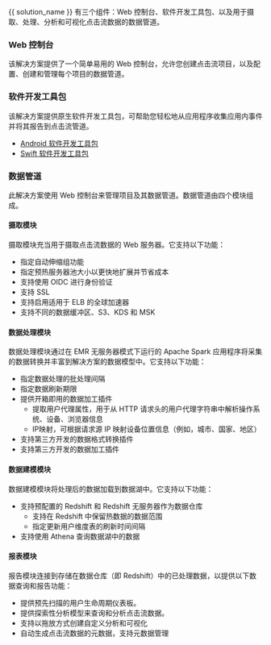 {{ solution_name }} 有三个组件：Web 控制台、软件开发工具包、以及用于摄取、处理、分析和可视化点击流数据的数据管道。

### Web 控制台

该解决方案提供了一个简单易用的 Web 控制台，允许您创建点击流项目，以及配置、创建和管理每个项目的数据管道。

### 软件开发工具包

该解决方案提供原生软件开发工具包，可帮助您轻松地从应用程序收集应用内事件并将其报告到点击流管道。

- [Android 软件开发工具包][clickstream -andriod]
- [Swift 软件开发工具包][clickstream-swift]

### 数据管道

此解决方案使用 Web 控制台来管理项目及其数据管道。数据管道由四个模块组成。

#### 摄取模块

摄取模块充当用于摄取点击流数据的 Web 服务器。它支持以下功能：

- 指定自动伸缩组功能
- 指定预热服务器池大小以更快地扩展并节省成本
- 支持使用 OIDC 进行身份验证
- 支持 SSL
- 支持启用适用于 ELB 的全球加速器
- 支持不同的数据缓冲区、S3、KDS 和 MSK

#### 数据处理模块

数据处理模块通过在 EMR 无服务器模式下运行的 Apache Spark 应用程序将采集的数据转换并丰富到解决方案的数据模型中。它支持以下功能：

- 指定数据处理的批处理间隔
- 指定数据刷新期限
- 提供开箱即用的数据加工插件
  - 提取用户代理属性，用于从 HTTP 请求头的用户代理字符串中解析操作系统、设备、浏览器信息
  - IP映射，可根据请求源 IP 映射设备位置信息（例如，城市、国家、地区）
- 支持第三方开发的数据格式转换插件
- 支持第三方开发的数据加工插件

#### 数据建模模块

数据建模模块将处理后的数据加载到数据湖中。它支持以下功能：

- 支持预配置的 Redshift 和 Redshift 无服务器作为数据仓库
  - 支持在 Redshift 中保留热数据的数据范围
  - 指定更新用户维度表的刷新时间间隔
- 支持使用 Athena 查询数据湖中的数据

#### 报表模块

报告模块连接到存储在数据仓库（即 Redshift）中的已处理数据，以提供以下数据查询和报告功能：

- 提供预先扫描的用户生命周期仪表板。
- 提供探索性分析模型来查询和分析点击流数据。
- 支持以拖放方式创建自定义分析和可视化
- 自动生成点击流数据的元数据，支持元数据管理

[clickstream-swift]: https://github.com/awslabs/clickstream-swift
[clickstream -andriod]: https://github.com/awslabs/clickstream-android
